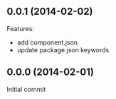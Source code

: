 ## 0.0.1 (2014-02-02)

Features:

  - add component.json
  - update package.json keywords

## 0.0.0 (2014-02-01)

Initial commit